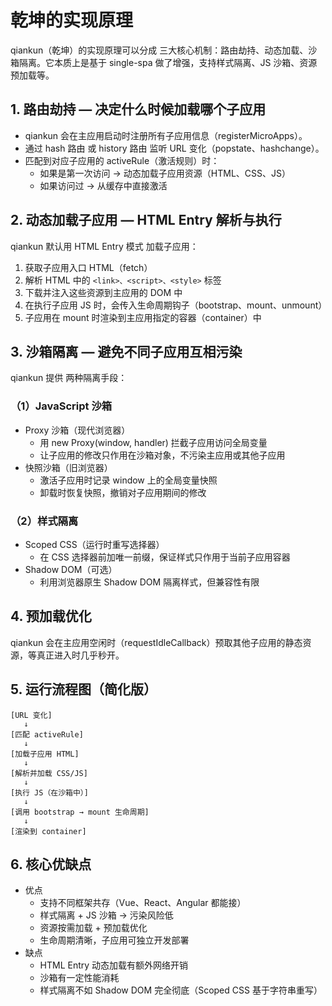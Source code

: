 # 乾坤的实现原理

qiankun（乾坤）的实现原理可以分成 三大核心机制：路由劫持、动态加载、沙箱隔离。它本质上是基于 single-spa 做了增强，支持样式隔离、JS 沙箱、资源预加载等。

## 1. 路由劫持 — 决定什么时候加载哪个子应用

- qiankun 会在主应用启动时注册所有子应用信息（registerMicroApps）。
- 通过 hash 路由 或 history 路由 监听 URL 变化（popstate、hashchange）。
- 匹配到对应子应用的 activeRule（激活规则）时：
  - 如果是第一次访问 → 动态加载子应用资源（HTML、CSS、JS）
  - 如果访问过 → 从缓存中直接激活

## 2. 动态加载子应用 — HTML Entry 解析与执行

qiankun 默认用 HTML Entry 模式 加载子应用：

1. 获取子应用入口 HTML（fetch）
2. 解析 HTML 中的 `<link>、<script>、<style>` 标签
3. 下载并注入这些资源到主应用的 DOM 中
4. 在执行子应用 JS 时，会传入生命周期钩子（bootstrap、mount、unmount）
5. 子应用在 mount 时渲染到主应用指定的容器（container）中

## 3. 沙箱隔离 — 避免不同子应用互相污染

qiankun 提供 两种隔离手段：

### （1）JavaScript 沙箱

- Proxy 沙箱（现代浏览器）
  - 用 new Proxy(window, handler) 拦截子应用访问全局变量
  - 让子应用的修改只作用在沙箱对象，不污染主应用或其他子应用
- 快照沙箱（旧浏览器）
  - 激活子应用时记录 window 上的全局变量快照
  - 卸载时恢复快照，撤销对子应用期间的修改

### （2）样式隔离

- Scoped CSS（运行时重写选择器）
  - 在 CSS 选择器前加唯一前缀，保证样式只作用于当前子应用容器
- Shadow DOM（可选）
  - 利用浏览器原生 Shadow DOM 隔离样式，但兼容性有限

## 4. 预加载优化

qiankun 会在主应用空闲时（requestIdleCallback）预取其他子应用的静态资源，等真正进入时几乎秒开。

## 5. 运行流程图（简化版）

```text
[URL 变化]
   ↓
[匹配 activeRule]
   ↓
[加载子应用 HTML]
   ↓
[解析并加载 CSS/JS]
   ↓
[执行 JS（在沙箱中）]
   ↓
[调用 bootstrap → mount 生命周期]
   ↓
[渲染到 container]
```

## 6. 核心优缺点

- 优点
  - 支持不同框架共存（Vue、React、Angular 都能接）
  - 样式隔离 + JS 沙箱 → 污染风险低
  - 资源按需加载 + 预加载优化
  - 生命周期清晰，子应用可独立开发部署
- 缺点
  - HTML Entry 动态加载有额外网络开销
  - 沙箱有一定性能消耗
  - 样式隔离不如 Shadow DOM 完全彻底（Scoped CSS 基于字符串重写）
